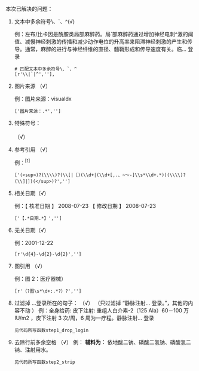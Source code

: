 本次已解决的问题：

1. 文本中多余符号\、`、^(√)

   例：左布/比卡因是酰胺类局部麻醉药。局\`部麻醉药通过增加神经电刺^激的阈值、减慢神经刺激的传播和减少动作电位的升高率来阻滞神经刺激的产生和传导。通常，麻醉的进行与神经纤维的直径、髓鞘形成和传导速度有关。临... 登录

   ```
   # 匹配文本中多余符号\、`、^
   [r'\\|`|^',''],
   
   ```

2. 图片来源 （√）

   例：图片来源：visualdx

   ```
   ['图片来源：.*','']
   ```

3. 特殊符号：<br/><br/>（√）

4. 参考引用 （√）

   例：<sup>[1]</sup>

   ```
   ['(<sup>)?(\\\\)?(\\[|［)(\\d+|(\\d+[,.、~～-]\\s*\\d+.*))(\\\\)?(\\]|］)(</sup>)?','']
   ```

5. 相关日期（√）

   例：【 核准日期 】
       2008-07-23
      【 修改日期 】
       2008-07-23

   ```
   ['【.*日期.*】','']
   ```
6. 无关日期（√）
   
   例：2001-12-22

   ```
   [r'\d{4}-\d{2}-\d{2}','']
   ```

7. 图引用 （√）

   例：图 2：医疗器械）

   ```
   [r'（?图\s*\d+:.*?）?','']
   ```

8. 过滤掉 ...登录所在的句子： （√）
   （只过滤掉 “静脉注射... 登录。”，其他的内容不动 ）
   例：全身给药: 皮下注射: 重组人白介素-2（125 Ala）60－100 万 IU/m2 ，皮下注射 3 次/周，6 周为一疗程。静脉注射... 登录
   
   ```
   见代码所写函数step1_drop_login
   ```
   
9. 去除行前多余空格 （√）
    例：      **辅料为：** 依地酸二钠、磷酸二氢钠、磷酸氢二钠、注射用水。
    ```
    见代码所写函数step2_strip
    ```

 
